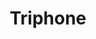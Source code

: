 ---
word: "true"

title: "Triphone"

categories: ['']

tags: ['Triphone']

arwords: 'تراي فون'

arexps: []

enwords: ['Triphone']

enexps: []

arlexicons: 'ت'

enlexicons: 'T'

authors: ['Ruqayya Roshdy']

translators: ['X']

citations: 'تطبيقات أساسية في المعالجة الآلية للغة العربية'

sources: 'مركز الملك عبدالله بن عبدالعزيز الدولي لخدمة اللغة العربية'

slug: ""
---
